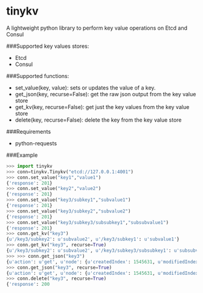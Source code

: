 # tinykv
A lightweight python library to perform key value operations on Etcd and Consul

###Supported key values stores:
- Etcd
- Consul

###Supported functions:
- set_value(key, value): sets or updates the value of a key.
- get_json(key, recurse=False): get the raw json output from the key value store 
- get_kv(key, recurse=False): get just the key values from the key value store
- delete(key, recurse=False): delete the key from the key value store

###Requirements
- python-requests

###Example
```python
>>> import tinykv
>>> conn=tinykv.Tinykv("etcd://127.0.0.1:4001")
>>> conn.set_value("key1","value1")
{'response': 201}
>>> conn.set_value("key2","value2")
{'response': 201}
>>> conn.set_value("key3/subkey1","subvalue1")
{'response': 201}
>>> conn.set_value("key3/subkey2","subvalue2")
{'response': 201}
>>> conn.set_value("key3/subkey3/subsubkey1","subsubvalue1")
{'response': 201}
>>> conn.get_kv("key3")
{u'/key3/subkey2': u'subvalue2', u'/key3/subkey1': u'subvalue1'}
>>> conn.get_kv("key3", recurse=True)
{u'/key3/subkey2': u'subvalue2', u'/key3/subkey3/subsubkey1': u'subsubvalue1', u'/key3/subkey1': u'subvalue1'}
>>> >>> conn.get_json("key3")
{u'action': u'get', u'node': {u'createdIndex': 1545631, u'modifiedIndex': 1545631, u'nodes': [{u'createdIndex': 1545631, u'modifiedIndex': 1545631, u'value': u'subvalue1', u'key': u'/key3/subkey1'}, {u'createdIndex': 1545632, u'modifiedIndex': 1545632, u'value': u'subvalue2', u'key': u'/key3/subkey2'}, {u'createdIndex': 1545633, u'modifiedIndex': 1545633, u'dir': True, u'key': u'/key3/subkey3'}], u'dir': True, u'key': u'/key3'}}
>>> conn.get_json("key3", recurse=True)
{u'action': u'get', u'node': {u'createdIndex': 1545631, u'modifiedIndex': 1545631, u'nodes': [{u'createdIndex': 1545631, u'modifiedIndex': 1545631, u'value': u'subvalue1', u'key': u'/key3/subkey1'}, {u'createdIndex': 1545632, u'modifiedIndex': 1545632, u'value': u'subvalue2', u'key': u'/key3/subkey2'}, {u'createdIndex': 1545633, u'modifiedIndex': 1545633, u'nodes': [{u'createdIndex': 1545633, u'modifiedIndex': 1545633, u'value': u'subsubvalue1', u'key': u'/key3/subkey3/subsubkey1'}], u'dir': True, u'key': u'/key3/subkey3'}], u'dir': True, u'key': u'/key3'}}
>>> conn.delete("key3", recurse=True)
{'response': 200


